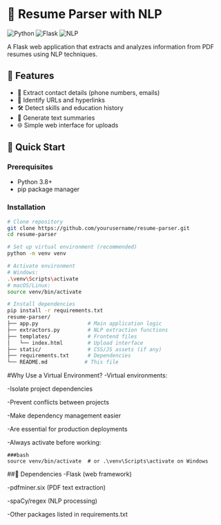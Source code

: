 # 📄 Resume Parser with NLP

![Python](https://img.shields.io/badge/Python-3.8+-blue?logo=python)
![Flask](https://img.shields.io/badge/Flask-2.0+-green?logo=flask)
![NLP](https://img.shields.io/badge/NLP-SpaCy/orange)

A Flask web application that extracts and analyzes information from PDF resumes using NLP techniques.

## 🌟 Features
- 📱 Extract contact details (phone numbers, emails)
- 🔗 Identify URLs and hyperlinks
- 🛠️ Detect skills and education history
- 📝 Generate text summaries
- 🌐 Simple web interface for uploads

## 🚀 Quick Start

### Prerequisites
- Python 3.8+
- pip package manager

### Installation
```bash
# Clone repository
git clone https://github.com/yourusername/resume-parser.git
cd resume-parser

# Set up virtual environment (recommended)
python -m venv venv

# Activate environment
# Windows:
.\venv\Scripts\activate
# macOS/Linux:
source venv/bin/activate

# Install dependencies
pip install -r requirements.txt
resume-parser/
├── app.py                # Main application logic
├── extractors.py         # NLP extraction functions
├── templates/            # Frontend files
│   └── index.html        # Upload interface
├── static/               # CSS/JS assets (if any)
├── requirements.txt      # Dependencies
└── README.md            # This file
```
#Why Use a Virtual Environment?
-Virtual environments:

-Isolate project dependencies

-Prevent conflicts between projects

-Make dependency management easier

-Are essential for production deployments

-Always activate before working:
```
###bash
source venv/bin/activate  # or .\venv\Scripts\activate on Windows
```
##📌 Dependencies
-Flask (web framework)

-pdfminer.six (PDF text extraction)

-spaCy/regex (NLP processing)

-Other packages listed in requirements.txt
